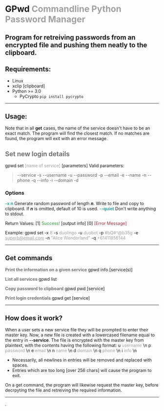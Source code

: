 # GPwd <span style="opacity:0.4;">Commandline Python Password Manager</span>

## Program for retreiving passwords from an encrypted file and pushing them neatly to the clipboard.

## Requirements:
 * Linux
 * xclip [clipboard]
 * Python >= 3.0
   * PyCrypto ```pip install pycrypto```

* * *

## Usage:
Note that in all **get** cases, the name of the service doesn't have to be an exact match. The program will find the closest match. If no matches are found, the program will exit with an error message.

## <span style="opacity:0.6;">Set new login details</span>
gpwd set <span style="opacity:0.4;">[name of service]</span> [parameters]
Valid parameters:
>--service -s
>--username -u
>--password -p
>--email -e
>--name -n
>--phone -q
>--info -i
>--domain -d

### Options
<span style="color:#30A1A1;">**-x n**</span> Generate random password of length ***n***. Write to file and copy to clipboard. If ***n*** is omitted, default of 10 is used.
<span style="color:#30A1A1;">**--quiet**</span> Don't write anything to stdout.

Return Values:
[1] <span style="color:#30A140;">Success!</span> [output info]
[0] <span style="color:#A13040;">[Error Message]</span>

Example:
gpwd set -x <span style="opacity:0.4;">8</span> -s <span style="opacity:0.4;">duolingo</span> -u <span style="opacity:0.4;">duobot</span> -p <span style="opacity:0.4;">#bQ#^@b35g</span> -e <span style="opacity:0.4;">superb@email.com</span> -n <span style="opacity:0.4;">"Alice Wonderland"</span> -q <span style="opacity:0.4;">+61411856144</span>

* * *
## Get commands
<span style="opacity:0.6;">**Print the information on a given service**</span>
gpwd info [service(s)]
<span style="opacity:0.4;"></span>

<span style="opacity:0.6;">**List all services**</span>
gpwd list

<span style="opacity:0.6;">**Copy password to clipboard**</span>
gpwd pwd [service]

<span style="opacity:0.6;">**Print login credentials**</span>
gpwd get [service]

* * *
## How does it work?
When a user sets a new service file they will be prompted to enter their master key.
Now, a new file is created with a lowercased filename equal to the entry in **--service**. The file is encrypted with the master key from plaintext, with the contents having the following format:
u <span style="opacity:0.4;">username</span> \n
p <span style="opacity:0.4;">password</span> \n
e <span style="opacity:0.4;">email</span> \n
n <span style="opacity:0.4;">name</span> \n
d <span style="opacity:0.4;">domain</span> \n
q <span style="opacity:0.4;">phone</span> \n
i <span style="opacity:0.4;">info</span> \n

* Necessarily, all newlines in entries will be removed and replaced with spaces.
* Entries which are too long [over 256 chars] will cause the program to exit.

On a get command, the program will likewise request the master key, before decrpyting the file and retreiving the required information.

* * *

.

